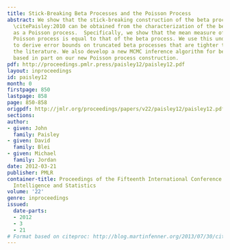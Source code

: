 ```yaml
---
title: Stick-Breaking Beta Processes and the Poisson Process
abstract: We show that the stick-breaking construction of the beta process due to
  \citePaisley:2010 can be obtained from the characterization of the beta process
  as a Poisson process.  Specifically, we show that the mean measure of the underlying
  Poisson process is equal to that of the beta process. We use this underlying representation
  to derive error bounds on truncated beta processes that are tighter than those in
  the literature. We also develop a new MCMC inference algorithm for beta processes,
  based in part on our new Poisson process construction.
pdf: http://proceedings.pmlr.press/paisley12/paisley12.pdf
layout: inproceedings
id: paisley12
month: 0
firstpage: 850
lastpage: 858
page: 850-858
origpdf: http://jmlr.org/proceedings/papers/v22/paisley12/paisley12.pdf
sections: 
author:
- given: John
  family: Paisley
- given: David
  family: Blei
- given: Michael
  family: Jordan
date: 2012-03-21
publisher: PMLR
container-title: Proceedings of the Fifteenth International Conference on Artificial
  Intelligence and Statistics
volume: '22'
genre: inproceedings
issued:
  date-parts:
  - 2012
  - 3
  - 21
# Format based on citeproc: http://blog.martinfenner.org/2013/07/30/citeproc-yaml-for-bibliographies/
---
```

